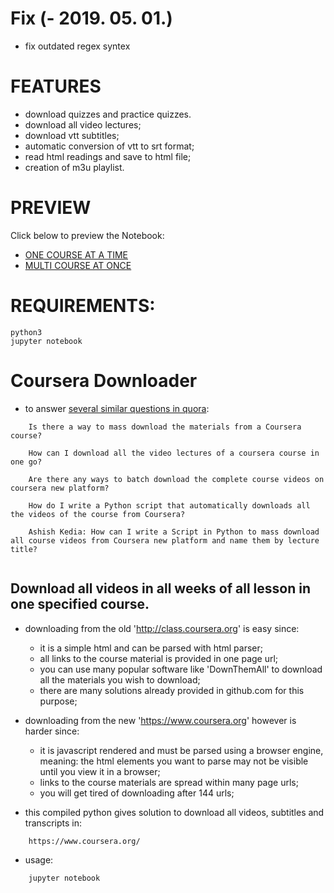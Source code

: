 # Fix (- 2019. 05. 01.)
- fix outdated regex syntex

# FEATURES
- download quizzes and practice quizzes.
- download all video lectures;
- download vtt subtitles;
- automatic conversion of vtt to srt format;
- read html readings and save to html file;
- creation of m3u playlist.


# PREVIEW
Click below to preview the Notebook:
- [ONE COURSE AT A TIME](http://nbviewer.jupyter.org/github/jansenicus/www-coursera-downloader/blob/master/WWW-COURSERA-DOWNLOADER.ipynb) 
- [MULTI COURSE AT ONCE](http://nbviewer.jupyter.org/github/jansenicus/www-coursera-downloader/blob/master/WWW-COURSERA-DOWNLOADER-MULTI-COURSE.ipynb) 


# REQUIREMENTS:
```
python3
jupyter notebook
```

# Coursera Downloader
- to answer [several similar questions in quora](https://www.quora.com/Is-there-a-way-to-mass-download-the-materials-from-a-Coursera-course/answer/Jansen-Simanullang?share=1):
```
    Is there a way to mass download the materials from a Coursera course?
    
    How can I download all the video lectures of a coursera course in one go?
    
    Are there any ways to batch download the complete course videos on coursera new platform?
    
    How do I write a Python script that automatically downloads all the videos of the course from Coursera?
    
    Ashish Kedia: How can I write a Script in Python to mass download all course videos from Coursera new platform and name them by lecture title?
    
```


## Download all videos in all weeks of all lesson in one specified course.

- downloading from the old 'http://class.coursera.org' is easy since:
    - it is a simple html and can be parsed with html parser;
    - all links to the course material is provided in one page url;
    - you can use many popular software like 'DownThemAll' to download all the materials you wish to download;
    - there are many solutions already provided in github.com for this purpose;

- downloading from the new 'https://www.coursera.org' however is harder since:
    - it is javascript rendered and must be parsed using a browser engine, meaning: the html elements you want to parse may not be visible until you view it in a browser;
    - links to the course materials are spread within many page urls;
    - you will get tired of downloading after 144 urls;

- this compiled python gives solution to download all videos, subtitles and transcripts in:
```
    https://www.coursera.org/
```
- usage:
```
    jupyter notebook
```


